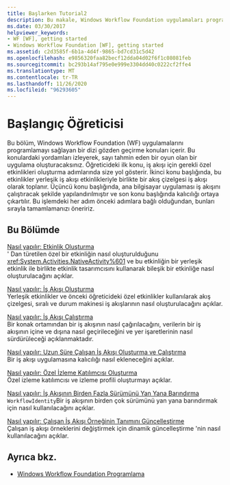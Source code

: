 ```yaml
---
title: Başlarken Tutorial2
description: Bu makale, Windows Workflow Foundation uygulamaları programlamayı sağlayan bir dizi öğreticmaya başlar.
ms.date: 03/30/2017
helpviewer_keywords:
- WF [WF], getting started
- Windows Workflow Foundation [WF], getting started
ms.assetid: c2d3585f-6b1a-4d4f-9865-bd7cd31c5d42
ms.openlocfilehash: e9856320faa82becf12dda04d02f6f1c08081feb
ms.sourcegitcommit: bc293b14af795e0e999e3304dd40c0222cf2ffe4
ms.translationtype: MT
ms.contentlocale: tr-TR
ms.lasthandoff: 11/26/2020
ms.locfileid: "96293605"
---
```

# <a name="getting-started-tutorial"></a>Başlangıç Öğreticisi

Bu bölüm, Windows Workflow Foundation (WF) uygulamalarını programlamayı sağlayan bir dizi gözden geçirme konuları içerir. Bu konulardaki yordamları izleyerek, sayı tahmin eden bir oyun olan bir uygulama oluşturacaksınız. Öğreticideki ilk konu, iş akışı için gerekli özel etkinlikleri oluşturma adımlarında size yol gösterir. İkinci konu başlığında, bu etkinlikler yerleşik iş akışı etkinlikleriyle birlikte bir akış çizelgesi iş akışı olarak toplanır. Üçüncü konu başlığında, ana bilgisayar uygulaması iş akışını çalıştıracak şekilde yapılandırılmıştır ve son konu başlığında kalıcılığı ortaya çıkartılır. Bu işlemdeki her adım önceki adımlara bağlı olduğundan, bunları sırayla tamamlamanızı öneririz.  
  
## <a name="in-this-section"></a>Bu Bölümde  

 [Nasıl yapılır: Etkinlik Oluşturma](how-to-create-an-activity.md)  
 ' Dan türetilen özel bir etkinliğin nasıl oluşturulduğunu <xref:System.Activities.NativeActivity%601> ve bu etkinliğin bir yerleşik etkinlik ile birlikte etkinlik tasarımcısını kullanarak bileşik bir etkinliğe nasıl oluşturulacağını açıklar.  
  
 [Nasıl yapılır: İş Akışı Oluşturma](how-to-create-a-workflow.md)  
 Yerleşik etkinlikler ve önceki öğreticideki özel etkinlikler kullanılarak akış çizelgesi, sıralı ve durum makinesi iş akışlarının nasıl oluşturulacağını açıklar.  
  
 [Nasıl yapılır: İş Akışı Çalıştırma](how-to-run-a-workflow.md)  
 Bir konak ortamından bir iş akışının nasıl çağırılacağını, verilerin bir iş akışının içine ve dışına nasıl geçirileceğini ve yer işaretlerinin nasıl sürdürüleceği açıklanmaktadır.  
  
 [Nasıl yapılır: Uzun Süre Çalışan İş Akışı Oluşturma ve Çalıştırma](how-to-create-and-run-a-long-running-workflow.md)  
 Bir iş akışı uygulamasına kalıcılığı nasıl ekleneceğini açıklar.  
  
 [Nasıl yapılır: Özel İzleme Katılımcısı Oluşturma](how-to-create-a-custom-tracking-participant.md)  
 Özel izleme katılımcısı ve izleme profili oluşturmayı açıklar.  
  
 [Nasıl yapılır: İş Akışının Birden Fazla Sürümünü Yan Yana Barındırma](how-to-host-multiple-versions-of-a-workflow-side-by-side.md)  
 `WorkflowIdentity`Bir iş akışının birden çok sürümünü yan yana barındırmak için nasıl kullanılacağını açıklar.  
  
 [Nasıl yapılır: Çalışan İş Akışı Örneğinin Tanımını Güncelleştirme](how-to-update-the-definition-of-a-running-workflow-instance.md)  
 Çalışan iş akışı örneklerini değiştirmek için dinamik güncelleştirme 'nin nasıl kullanılacağını açıklar.  
  
## <a name="see-also"></a>Ayrıca bkz.

- [Windows Workflow Foundation Programlama](programming.md)
